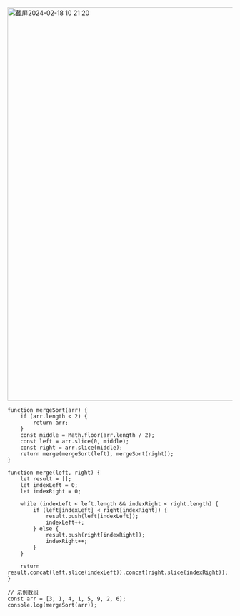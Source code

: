 <img width="882" alt="截屏2024-02-18 10 21 20" src="https://github.com/xkong-study/gucheng_algorithm/assets/100473178/16100352-70bb-4576-893e-963043eda757">

```code
function mergeSort(arr) {
    if (arr.length < 2) {
        return arr;
    }
    const middle = Math.floor(arr.length / 2);
    const left = arr.slice(0, middle);
    const right = arr.slice(middle);
    return merge(mergeSort(left), mergeSort(right));
}

function merge(left, right) {
    let result = [];
    let indexLeft = 0;
    let indexRight = 0;

    while (indexLeft < left.length && indexRight < right.length) {
        if (left[indexLeft] < right[indexRight]) {
            result.push(left[indexLeft]);
            indexLeft++;
        } else {
            result.push(right[indexRight]);
            indexRight++;
        }
    }

    return result.concat(left.slice(indexLeft)).concat(right.slice(indexRight));
}

// 示例数组
const arr = [3, 1, 4, 1, 5, 9, 2, 6];
console.log(mergeSort(arr));
```
